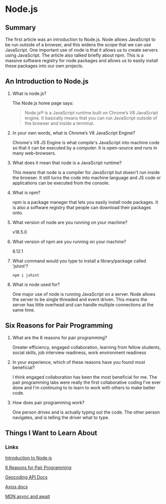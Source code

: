 # Node.js

## Summary
The first article was an introduction to Node.js. Node allows JavaScript to be run outside of a browser, and this widens the scope that we can use JavaScript. One important use of node is that it allows us to create servers using JavaScript. The article also talked briefly about npm. This is a massive software registry for node packages and allows us to easily install these packages into our own projects.

## An Introduction to Node.js
1. What is node.js?

    The Node.js home page says:
    >Node.js® is a JavaScript runtime built on Chrome’s V8 JavaScript engine.
    It basically means that you can run JavaScript outside of the browser and inside a terminal.

2. In your own words, what is Chrome’s V8 JavaScript Engine?

    Chrome's V8 JS Engine is what compile's JavaScript into machine code so that it can be executed by a computer. It is open-source and runs in many web-browsers.

3. What does it mean that node is a JavaScript runtime?

    This means that node is a compiler for JavaScript but doesn't run inside the browser. It still turns the code into machine language and JS code or applications can be executed from the console.

4. What is npm?

    npm is a package manager that lets you easily install node packages. It is also a software registry that people can download their packages onto.

5. What version of node are you running on your machine?

    v18.5.0

6. What version of npm are you running on your machine?

    8.12.1

7. What command would you type to install a library/package called ‘jshint’?

    ``` npm i jshint ```

8. What is node used for?

    One major use of node is running JavaScript on a server. Node allows the server to be single threaded and event driven. This means the server has little overhead and can handle multiple connections at the same time.

## Six Reasons for Pair Programming
1. What are the 6 reasons for pair programming?

    Greater efficiency, engaged collaboration, learning from fellow students, social skills, job interview readiness, work environment readiness

2. In your experience, which of these reasons have you found most beneficial?

    I think engaged collaboration has been the most beneficial for me. The pair programming labs were really the first collaborative coding I've ever done and I'm continuing to to learn to work with others to make better code.

3. How does pair programming work?

    One person drives and is actually typing out the code. The other person navigates, and is telling the driver what to type.

## Things I Want to Learn About

### Links

[Introduction to Node.js](https://www.sitepoint.com/an-introduction-to-node-js/)

[6 Reasons for Pair Programming](https://www.codefellows.org/blog/6-reasons-for-pair-programming/)

[Geocoding API Docs](https://locationiq.com/)

[Axios docs](https://www.npmjs.com/package/axios)

[MDN async and await](https://developer.mozilla.org/en-US/docs/Learn/JavaScript/Asynchronous/Promises)

